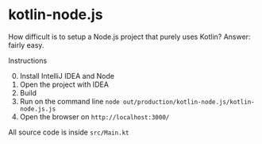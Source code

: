 # kotlin-node.js

How difficult is to setup a Node.js project that purely uses Kotlin? Answer: fairly easy.

Instructions

0. Install IntelliJ IDEA and Node
1. Open the project with IDEA
2. Build
3. Run on the command line `node out/production/kotlin-node.js/kotlin-node.js.js`
4. Open the browser on `http://localhost:3000/`

All source code is inside `src/Main.kt`
